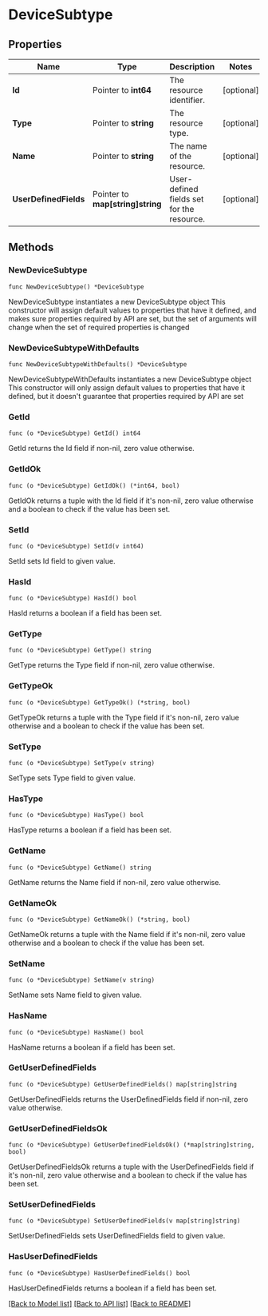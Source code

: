 # DeviceSubtype

## Properties

Name | Type | Description | Notes
------------ | ------------- | ------------- | -------------
**Id** | Pointer to **int64** | The resource identifier. | [optional] 
**Type** | Pointer to **string** | The resource type. | [optional] 
**Name** | Pointer to **string** | The name of the resource. | [optional] 
**UserDefinedFields** | Pointer to **map[string]string** | User-defined fields set for the resource. | [optional] 

## Methods

### NewDeviceSubtype

`func NewDeviceSubtype() *DeviceSubtype`

NewDeviceSubtype instantiates a new DeviceSubtype object
This constructor will assign default values to properties that have it defined,
and makes sure properties required by API are set, but the set of arguments
will change when the set of required properties is changed

### NewDeviceSubtypeWithDefaults

`func NewDeviceSubtypeWithDefaults() *DeviceSubtype`

NewDeviceSubtypeWithDefaults instantiates a new DeviceSubtype object
This constructor will only assign default values to properties that have it defined,
but it doesn't guarantee that properties required by API are set

### GetId

`func (o *DeviceSubtype) GetId() int64`

GetId returns the Id field if non-nil, zero value otherwise.

### GetIdOk

`func (o *DeviceSubtype) GetIdOk() (*int64, bool)`

GetIdOk returns a tuple with the Id field if it's non-nil, zero value otherwise
and a boolean to check if the value has been set.

### SetId

`func (o *DeviceSubtype) SetId(v int64)`

SetId sets Id field to given value.

### HasId

`func (o *DeviceSubtype) HasId() bool`

HasId returns a boolean if a field has been set.

### GetType

`func (o *DeviceSubtype) GetType() string`

GetType returns the Type field if non-nil, zero value otherwise.

### GetTypeOk

`func (o *DeviceSubtype) GetTypeOk() (*string, bool)`

GetTypeOk returns a tuple with the Type field if it's non-nil, zero value otherwise
and a boolean to check if the value has been set.

### SetType

`func (o *DeviceSubtype) SetType(v string)`

SetType sets Type field to given value.

### HasType

`func (o *DeviceSubtype) HasType() bool`

HasType returns a boolean if a field has been set.

### GetName

`func (o *DeviceSubtype) GetName() string`

GetName returns the Name field if non-nil, zero value otherwise.

### GetNameOk

`func (o *DeviceSubtype) GetNameOk() (*string, bool)`

GetNameOk returns a tuple with the Name field if it's non-nil, zero value otherwise
and a boolean to check if the value has been set.

### SetName

`func (o *DeviceSubtype) SetName(v string)`

SetName sets Name field to given value.

### HasName

`func (o *DeviceSubtype) HasName() bool`

HasName returns a boolean if a field has been set.

### GetUserDefinedFields

`func (o *DeviceSubtype) GetUserDefinedFields() map[string]string`

GetUserDefinedFields returns the UserDefinedFields field if non-nil, zero value otherwise.

### GetUserDefinedFieldsOk

`func (o *DeviceSubtype) GetUserDefinedFieldsOk() (*map[string]string, bool)`

GetUserDefinedFieldsOk returns a tuple with the UserDefinedFields field if it's non-nil, zero value otherwise
and a boolean to check if the value has been set.

### SetUserDefinedFields

`func (o *DeviceSubtype) SetUserDefinedFields(v map[string]string)`

SetUserDefinedFields sets UserDefinedFields field to given value.

### HasUserDefinedFields

`func (o *DeviceSubtype) HasUserDefinedFields() bool`

HasUserDefinedFields returns a boolean if a field has been set.


[[Back to Model list]](../README.md#documentation-for-models) [[Back to API list]](../README.md#documentation-for-api-endpoints) [[Back to README]](../README.md)


